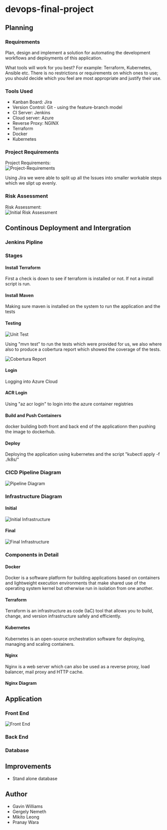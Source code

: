 # devops-final-project

## Planning

### Requirements

Plan, design and implement a solution for automating the development workflows and deployments of this application.

What tools will work for you best? For example: Terraform, Kubernetes, Ansible etc. There is no restrictions or requirements on which ones to use; you should decide which you feel are most appropriate and justify their use.

### Tools Used

* Kanban Board: Jira
* Version Control: Git - using the feature-branch model
* CI Server: Jenkins
* Cloud server: Azure
* Reverse Proxy: NGINX
* Terraform
* Docker
* Kubernetes

### Project Requirements

Project Requirements:  
![Project-Requirements](https://raw.githubusercontent.com/gavthetallone/devops-final-project/featureTCFP-34/diagrams/project%20requirements.jpg)

Using Jira we were able to split up all the Issues into smaller workable steps which we slipt up evenly.

### Risk Assessment

Risk Assessment:  
![Initial Risk Assessment](https://raw.githubusercontent.com/gavthetallone/devops-final-project/featureTCFP-34/diagrams/1st%20risk.jpg)

## Continous Deployment and Intergration

### Jenkins Pipline

### Stages

#### Install Terraform

First a check is down to see if terraform is installed or not. If not a install script is run.

#### Install Maven
Making sure maven is installed on the system to run the application and the tests

#### Testing

![Unit Test](https://raw.githubusercontent.com/gavthetallone/devops-final-project/featureTCFP-34/diagrams/tests.jpg)

Using "mvn test" to run the tests which were provided for us, we also where also to produce a cobertura report which showed the coverage of the tests.

![Cobertura Report](https://raw.githubusercontent.com/gavthetallone/devops-final-project/featureTCFP-34/diagrams/cobertura%20report.jpg)

#### Login

Logging into Azure Cloud

#### ACR Login

Using "az acr login" to login into the azure container registries

#### Build and Push Containers

docker building both front and back end of the applicationn then pushing the image to dockerhub.

#### Deploy

Deploying the application using kubernetes and the script "kubectl apply -f ./k8s/" 

### CICD Pipeline Diagram

![Pipeline Diagram]()

### Infrastructure Diagram

#### Initial
![Initial Infrastructure](https://raw.githubusercontent.com/gavthetallone/devops-final-project/featureTCFP-34/diagrams/infrastructurev1.0.png)

#### Final
![Final Infrastructure](https://raw.githubusercontent.com/gavthetallone/devops-final-project/featureTCFP-34/diagrams/servicesv1.0.png)


### Components in Detail

#### Docker
Docker is a software platform for building applications based on containers and lightweight execution environments that make shared use of the operating system kernel but otherwise run in isolation from one another.

#### Terraform
Terraform is an infrastructure as code (IaC) tool that allows you to build, change, and version infrastructure safely and efficiently. 

#### Kubernetes
Kubernetes is an open-source orchestration software for deploying, managing and scaling containers.

#### Nginx
Nginx is a web server which can also be used as a reverse proxy, load balancer, mail proxy and HTTP cache.

#### Nginx Diagram

## Application

### Front End
![Front End](https://raw.githubusercontent.com/gavthetallone/devops-final-project/featureTCFP-34/diagrams/front-end.jpg)
### Back End

### Database

## Improvements

* Stand alone database

## Author 

* Gavin Williams
* Gergely Nemeth
* Mikito Leong
* Pranay Wara

